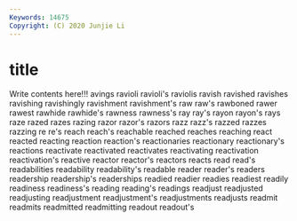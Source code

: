 ```yaml
---
Keywords: 14675
Copyright: (C) 2020 Junjie Li
---
```


# title

Write contents here!!!
avings 
ravioli
ravioli's 
raviolis 
ravish 
ravished 
ravishes 
ravishing 
ravishingly 
ravishment 
ravishment's 
raw
raw's 
rawboned 
rawer 
rawest 
rawhide 
rawhide's 
rawness 
rawness's 
ray 
ray's
rayon 
rayon's 
rays 
raze 
razed 
razes 
razing 
razor 
razor's 
razors
razz 
razz's 
razzed 
razzes 
razzing 
re 
re's 
reach 
reach's 
reachable
reached 
reaches 
reaching 
react 
reacted 
reacting 
reaction 
reaction's 
reactionaries 
reactionary
reactionary's 
reactions 
reactivate 
reactivated 
reactivates 
reactivating 
reactivation 
reactivation's 
reactive 
reactor
reactor's 
reactors 
reacts 
read 
read's 
readabilities 
readability 
readability's 
readable 
reader
reader's 
readers 
readership 
readership's 
readerships 
readied 
readier 
readies 
readiest 
readily
readiness 
readiness's 
reading 
reading's 
readings 
readjust 
readjusted 
readjusting 
readjustment 
readjustment's
readjustments 
readjusts 
readmit 
readmits 
readmitted 
readmitting 
readout 
readout's 
